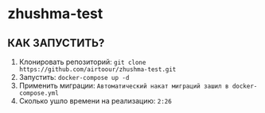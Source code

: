 # zhushma-test

## КАК ЗАПУСТИТЬ?
1. Клонировать репозиторий: `git clone https://github.com/airtoour/zhushma-test.git`
2. Запустить: `docker-compose up -d`
3. Применить миграции: `Автоматический накат миграций зашил в docker-compose.yml`
4. Сколько ушло времени на реализацию: `2:26`
